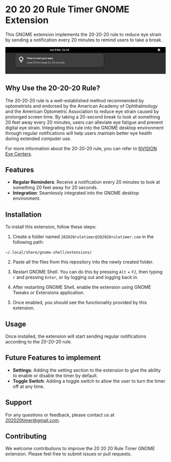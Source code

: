 # 20 20 20 Rule Timer GNOME Extension

This GNOME extension implements the 20-20-20 rule to reduce eye strain by sending a notification every 20 minutes to remind users to take a break.

![Preview of the GNOME extension](preview.png)

## Why Use the 20-20-20 Rule?

The 20-20-20 rule is a well-established method recommended by optometrists and endorsed by the American Academy of Ophthalmology and the American Optometric Association to reduce eye strain caused by prolonged screen time. By taking a 20-second break to look at something 20 feet away every 20 minutes, users can alleviate eye fatigue and prevent digital eye strain. Integrating this rule into the GNOME desktop environment through regular notifications will help users maintain better eye health during extended computer use.

For more information about the 20-20-20 rule, you can refer to [NVISION Eye Centers](https://www.nvisioncenters.com/education/20-20-20-rule/).

## Features

- **Regular Reminders**: Receive a notification every 20 minutes to look at something 20 feet away for 20 seconds.
- **Integration**: Seamlessly integrated into the GNOME desktop environment.

## Installation

To install this extension, follow these steps:

1. Create a folder named `202020ruletimer@202020ruletimer.com` in the following path:

`~/.local/share/gnome-shell/extensions/`

2. Paste all the files from this repository into the newly created folder.

3. Restart GNOME Shell. You can do this by pressing `Alt` + `F2`, then typing `r` and pressing `Enter`, or by logging out and logging back in.

4. After restarting GNOME Shell, enable the extension using GNOME Tweaks or Extensions application.

5. Once enabled, you should see the functionality provided by this extension.

## Usage

Once installed, the extension will start sending regular notifications according to the 20-20-20 rule.

## Future Features to implement

- **Settings**: Adding the setting section to the extension to give the ability to enable or disable the timer by default.
- **Toggle Switch**: Adding a toggle switch to allow the user to turn the timer off at any time.

## Support

For any questions or feedback, please contact us at 202020timer@gmail.com.

## Contributing

We welcome contributions to improve the 20 20 20 Rule Timer GNOME extension. Please feel free to submit issues or pull requests.

